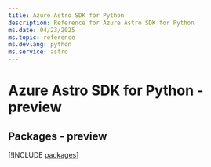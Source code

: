 ```yaml
---
title: Azure Astro SDK for Python
description: Reference for Azure Astro SDK for Python
ms.date: 04/23/2025
ms.topic: reference
ms.devlang: python
ms.service: astro
---
```

# Azure Astro SDK for Python - preview
## Packages - preview
[!INCLUDE [packages](astro-index.md)]